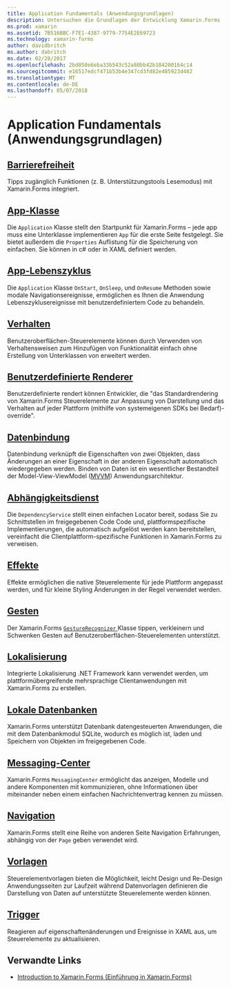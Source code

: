 ```yaml
---
title: Application Fundamentals (Anwendungsgrundlagen)
description: Untersuchen die Grundlagen der Entwicklung Xamarin.Forms
ms.prod: xamarin
ms.assetid: 7B516BBC-F7E1-4387-9779-7754E2E69723
ms.technology: xamarin-forms
author: davidbritch
ms.author: dabritch
ms.date: 02/28/2017
ms.openlocfilehash: 2bd050e6eba33b543c52a80bb42b184200164c14
ms.sourcegitcommit: e16517edcf471b53b4e347cd3fd82e485923d482
ms.translationtype: MT
ms.contentlocale: de-DE
ms.lasthandoff: 05/07/2018
---
```

# <a name="application-fundamentals"></a>Application Fundamentals (Anwendungsgrundlagen)

## <a name="accessibilityaccessibilityindexmd"></a>[Barrierefreiheit](accessibility/index.md)

Tipps zugänglich Funktionen (z. B. Unterstützungstools Lesemodus) mit Xamarin.Forms integriert.

## <a name="app-classapplication-classmd"></a>[App-Klasse](application-class.md)

Die `Application` Klasse stellt den Startpunkt für Xamarin.Forms – jede app muss eine Unterklasse implementieren `App` für die erste Seite festgelegt. Sie bietet außerdem die `Properties` Auflistung für die Speicherung von einfachen. Sie können in c# oder in XAML definiert werden.

## <a name="app-lifecycleapp-lifecyclemd"></a>[App-Lebenszyklus](app-lifecycle.md)

Die `Application` Klasse `OnStart`, `OnSleep`, und `OnResume` Methoden sowie modale Navigationsereignisse, ermöglichen es Ihnen die Anwendung Lebenszyklusereignisse mit benutzerdefiniertem Code zu behandeln.

## <a name="behaviorsbehaviorsindexmd"></a>[Verhalten](behaviors/index.md)

Benutzeroberflächen-Steuerelemente können durch Verwenden von Verhaltensweisen zum Hinzufügen von Funktionalität einfach ohne Erstellung von Unterklassen von erweitert werden.

## <a name="custom-rendererscustom-rendererindexmd"></a>[Benutzerdefinierte Renderer](custom-renderer/index.md)

Benutzerdefinierte rendert können Entwickler, die "das Standardrendering von Xamarin.Forms Steuerelemente zur Anpassung von Darstellung und das Verhalten auf jeder Plattform (mithilfe von systemeigenen SDKs bei Bedarf)-override".

## <a name="data-bindingdata-bindingindexmd"></a>[Datenbindung](data-binding/index.md)

Datenbindung verknüpft die Eigenschaften von zwei Objekten, dass Änderungen an einer Eigenschaft in der anderen Eigenschaft automatisch wiedergegeben werden. Binden von Daten ist ein wesentlicher Bestandteil der Model-View-ViewModel ([MVVM](~/xamarin-forms/enterprise-application-patterns/mvvm.md)) Anwendungsarchitektur.

## <a name="dependency-servicedependency-serviceindexmd"></a>[Abhängigkeitsdienst](dependency-service/index.md)

Die `DependencyService` stellt einen einfachen Locator bereit, sodass Sie zu Schnittstellen im freigegebenen Code Code und, plattformspezifische Implementierungen, die automatisch aufgelöst werden kann bereitstellen, vereinfacht die Clientplattform-spezifische Funktionen in Xamarin.Forms zu verweisen.

## <a name="effectseffectsindexmd"></a>[Effekte](effects/index.md)

Effekte ermöglichen die native Steuerelemente für jede Plattform angepasst werden, und für kleine Styling Änderungen in der Regel verwendet werden.

## <a name="gesturesgesturesindexmd"></a>[Gesten](gestures/index.md)

Der Xamarin.Forms [ `GestureRecognizer` ](https://developer.xamarin.com/api/type/Xamarin.Forms.GestureRecognizer/) Klasse tippen, verkleinern und Schwenken Gesten auf Benutzeroberflächen-Steuerelementen unterstützt.

## <a name="localizationlocalizationindexmd"></a>[Lokalisierung](localization/index.md)

Integrierte Lokalisierung .NET Framework kann verwendet werden, um plattformübergreifende mehrsprachige Clientanwendungen mit Xamarin.Forms zu erstellen.

## <a name="local-databasesdatabasesmd"></a>[Lokale Datenbanken](databases.md)

Xamarin.Forms unterstützt Datenbank datengesteuerten Anwendungen, die mit dem Datenbankmodul SQLite, wodurch es möglich ist, laden und Speichern von Objekten im freigegebenen Code.

## <a name="messaging-centermessaging-centermd"></a>[Messaging-Center](messaging-center.md)

Xamarin.Forms `MessagingCenter` ermöglicht das anzeigen, Modelle und andere Komponenten mit kommunizieren, ohne Informationen über miteinander neben einem einfachen Nachrichtenvertrag kennen zu müssen.

## <a name="navigationnavigationindexmd"></a>[Navigation](navigation/index.md)

Xamarin.Forms stellt eine Reihe von anderen Seite Navigation Erfahrungen, abhängig von der `Page` geben verwendet wird.

## <a name="templatestemplatesindexmd"></a>[Vorlagen](templates/index.md)

Steuerelementvorlagen bieten die Möglichkeit, leicht Design und Re-Design Anwendungsseiten zur Laufzeit während Datenvorlagen definieren die Darstellung von Daten auf unterstützte Steuerelemente werden können.

## <a name="triggerstriggersmd"></a>[Trigger](triggers.md)

Reagieren auf eigenschaftenänderungen und Ereignisse in XAML aus, um Steuerelemente zu aktualisieren.


## <a name="related-links"></a>Verwandte Links

- [Introduction to Xamarin.Forms (Einführung in Xamarin.Forms)](~/xamarin-forms/get-started/introduction-to-xamarin-forms.md)
